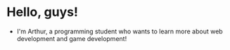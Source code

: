 <h1 id="title">
  Hello, guys!
</h1>

- I'm Arthur, a programming student who wants to learn more about web development and game development!
